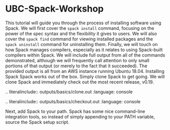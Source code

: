 # UBC-Spack-Workshop

This tutorial will guide you through the process of installing
software using Spack. We will first cover the ``spack install`` command,
focusing on the power of the spec syntax and the flexibility it gives
to users. We will also cover the ``spack find`` command for viewing
installed packages and the ``spack uninstall`` command for uninstalling
them. Finally, we will touch on how Spack manages compilers,
especially as it relates to using Spack-built compilers within Spack.
We will include full output from all of the commands demonstrated,
although we will frequently call attention to only small portions of
that output (or merely to the fact that it succeeded). The provided
output is all from an AWS instance running Ubuntu 18.04.
Installing Spack
Spack works out of the box. Simply clone Spack to get going. We will clone Spack and immediately check out the most recent release, v0.19.

.. literalinclude:: outputs/basics/clone.out
   :language: console

.. literalinclude:: outputs/basics/checkout.out
   :language: console

Next, add Spack to your path. Spack has some nice command-line integration tools, so instead of simply appending to your PATH variable, source the Spack setup script.
